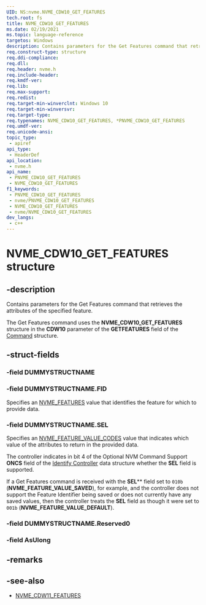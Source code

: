 ```yaml
---
UID: NS:nvme.NVME_CDW10_GET_FEATURES
tech.root: fs
title: NVME_CDW10_GET_FEATURES
ms.date: 02/19/2021
ms.topic: language-reference
targetos: Windows
description: Contains parameters for the Get Features command that retrieves the attributes of the specified feature.
req.construct-type: structure
req.ddi-compliance: 
req.dll: 
req.header: nvme.h
req.include-header: 
req.kmdf-ver: 
req.lib: 
req.max-support: 
req.redist: 
req.target-min-winverclnt: Windows 10
req.target-min-winversvr: 
req.target-type: 
req.typenames: NVME_CDW10_GET_FEATURES, *PNVME_CDW10_GET_FEATURES
req.umdf-ver: 
req.unicode-ansi: 
topic_type:
 - apiref
api_type:
 - HeaderDef
api_location:
 - nvme.h
api_name:
 - PNVME_CDW10_GET_FEATURES
 - NVME_CDW10_GET_FEATURES
f1_keywords:
 - PNVME_CDW10_GET_FEATURES
 - nvme/PNVME_CDW10_GET_FEATURES
 - NVME_CDW10_GET_FEATURES
 - nvme/NVME_CDW10_GET_FEATURES
dev_langs:
 - c++
---
```


# NVME_CDW10_GET_FEATURES structure


## -description

Contains parameters for the Get Features command that retrieves the attributes of the specified feature.

The Get Features command uses the **NVME_CDW10_GET_FEATURES** structure in the **CDW10** parameter of the **GETFEATURES** field of the [Command](ns-nvme-nvme_command.md) structure.

## -struct-fields

### -field DUMMYSTRUCTNAME

### -field DUMMYSTRUCTNAME.FID

Specifies an [NVME_FEATURES](ne-nvme-nvme_features.md) value that identifies the feature for which to provide data.

### -field DUMMYSTRUCTNAME.SEL

Specifies an [NVME_FEATURE_VALUE_CODES](ne-nvme-nvme_feature_value_codes.md) value that indicates which value of the attributes to return in the provided data.

The controller indicates in bit 4 of the Optional NVM Command Support **ONCS** field of the [Identify Controller](ns-nvme-nvme_identify_controller_data.md) data structure whether the **SEL** field is supported.

If a Get Features command is received with the **SEL**** field set to `010b` (**NVME_FEATURE_VALUE_SAVED**), for example, and the controller does not support the Feature Identifier being saved or does not currently have any saved values, then the controller treats the **SEL** field as though it were set to `001b` (**NVME_FEATURE_VALUE_DEFAULT**).

### -field DUMMYSTRUCTNAME.Reserved0

### -field AsUlong

## -remarks

## -see-also

- [NVME_CDW11_FEATURES](ns-nvme-nvme_cdw11_features.md)

